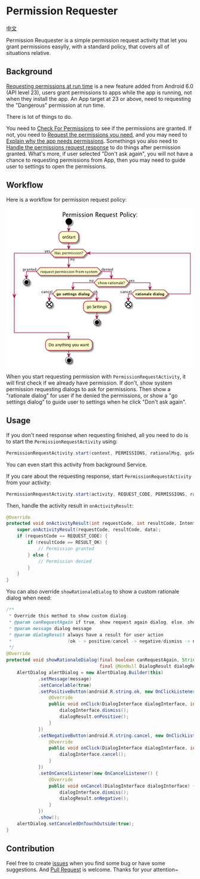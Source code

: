 # Permission Requester

[中文](README.zh.md)

Permission Reuquester is a simple permission request activity that let you grant permissions easylly, with a standard policy, that covers all of situations relative.

## Background

[Requesting permissions at run time](https://developer.android.com/training/permissions/requesting.html) is a new feature added from Android 6.0 (API level 23), users grant permissions to apps while the app is running, not when they install the app. An App target at 23 or above, need to requesting the "Dangerous" permission at run time.

There is lot of things to do.

You need to [Check For Permissions](https://developer.android.com/training/permissions/requesting.html#perm-check) to see if the permissions are granted. If not, you need to [Request the permissions you need](https://developer.android.com/training/permissions/requesting.html#make-the-request), and you may need to [Explain why the app needs permissions](https://developer.android.com/training/permissions/requesting.html#explain). Somethings you also need to [Handle the permissions request response](https://developer.android.com/training/permissions/requesting.html#handle-response) to do things after permission granted. What's more, if user selected "Don't ask again", you will not have a chance to requesting permissions from App, then you may need to guide user to settings to open the permissions.

## Workflow

Here is a workflow for permission request policy:

![](art/permission-request-policy.png)

When you start requesting permission with `PermissionRequestActivity`, it will first check if we already have permission. If don't, show system permission requesting dialogs to ask for permissions. Then show a "rationale dialog" for user if he denied the permissions, or show a "go settings dialog" to guide user to settings when he click "Don't ask again".

## Usage

If you don't need response when requesting finished, all you need to do is to start the `PermissionRequestActivity` using:

``` java
PermissionRequestActivity.start(context, PERMISSIONS, rationalMsg, goSettingsMsg);
```

You can even start this activity from background Service.

If you care about the requesting response, start `PermissionRequestActivity` from your activity:

``` java
PermissionRequestActivity.start(activity, REQUEST_CODE, PERMISSIONS, rationalMsg, goSettingsMsg);
```

Then, handle the activity result in `onActivityResult`:

``` java
@Override
protected void onActivityResult(int requestCode, int resultCode, Intent data) {
    super.onActivityResult(requestCode, resultCode, data);
    if (requestCode == REQUEST_CODE) {
        if (resultCode == RESULT_OK) {
            // Permission granted
        } else {
            // Permission denied
        }
    }
}
```

You can also override `showRationaleDialog` to show a custom rationale dialog when need:

``` java
/**
 * Override this method to show custom dialog.
 * @param canRequestAgain if true, show request again dialog, else, show go settings dialog
 * @param message dialog message
 * @param dialogResult always have a result for user action
 *                     (ok - > positive/cancel -> negative/dismiss -> negative)
 */
@Override
protected void showRationaleDialog(final boolean canRequestAgain, String message,
                                   final @NonNull DialogResult dialogResult) {
    AlertDialog alertDialog = new AlertDialog.Builder(this)
            .setMessage(message)
            .setCancelable(true)
            .setPositiveButton(android.R.string.ok, new OnClickListener() {
                @Override
                public void onClick(DialogInterface dialogInterface, int i) {
                    dialogInterface.dismiss();
                    dialogResult.onPositive();
                }
            })
            .setNegativeButton(android.R.string.cancel, new OnClickListener() {
                @Override
                public void onClick(DialogInterface dialogInterface, int i) {
                    dialogInterface.cancel();
                }
            })
            .setOnCancelListener(new OnCancelListener() {
                @Override
                public void onCancel(DialogInterface dialogInterface) {
                    dialogInterface.dismiss();
                    dialogResult.onNegative();
                }
            })
            .show();
    alertDialog.setCanceledOnTouchOutside(true);
}
```

## Contribution

Feel free to create [issues](https://github.com/tankery/permission-requester/issues) when you find some bug or have some suggestions. And [Pull Request](https://github.com/tankery/permission-requester/pulls) is welcome. Thanks for your attention~


